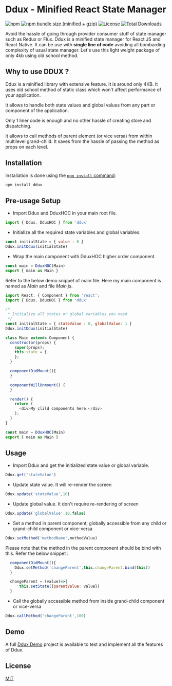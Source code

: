 # Ddux - Minified React State Manager

[![npm](https://img.shields.io/npm/v/ddux.svg)](https://www.npmjs.com/package/ddux)
[![npm bundle size (minified + gzip)](https://img.shields.io/bundlephobia/minzip/ddux.svg)](https://bundlephobia.com/result?p=ddux)
[![License](https://img.shields.io/:license-MIT-blue.svg)](./LICENSE)
[![Total Downloads](https://badgen.net/npm/dt/ddux)](https://www.npmjs.com/package/ddux)

Avoid the hassle of going through provider consumer stuff of state manager such as Redux or Flux. Ddux is a minified state manager for React JS and React Native. It can be use with **single line of code** avoiding all bombarding complexity of usual state manager. Let's use this light weight package of only 4kb using old school method.

## Why to use DDUX ?
Ddux is a minified library with extensive feature. It is around only 4KB. It uses old school method of static class which won't affect performance of your application.

It allows to handle both state values and global values from any part or component of the application.

Only 1 liner code is enough and no other hassle of creating store and dispatching.

It allows to call methods of parent element (or vice versa) from within multilevel grand-child. It saves from the hassle of  passing the method as props on each level.

## Installation

Installation is done using the
[`npm install` command](https://docs.npmjs.com/getting-started/installing-npm-packages-locally):

```bash
npm install ddux
```
## Pre-usage Setup
- Import Ddux and DduxHOC in your main root file.
```js
import { Ddux, DduxHOC } from 'ddux'
```
- Initialize all the required state variables and global variables. 

```js
const initialState = { value : 0 }
Ddux.initDdux(initialState)
```
- Wrap the main component with DduxHOC higher order component.

```js
const main = DduxHOC(Main)
export { main as Main }
```
Refer to the below demo snippet of main file. Here my main component is named as *Main* and file *Main.js*.

```js
import React, { Component } from 'react';
import { Ddux, DduxHOC } from 'ddux'

/*
 * Initialize all states or global variables you need
 */
const initialState = { stateValue : 0, globalValue: 1 }
Ddux.initDdux(initialState)

class Main extends Component {
  constructor(props) {
    super(props);
    this.state = {
    };
  }

  componentDidMount(){
  }

  componentWillUnmount() {
  }

  render() {
    return (
      <div>My clild components here.</div>
    );
  }
}

const main = DduxHOC(Main)
export { main as Main }
```
## Usage
- Import Ddux and get the initialized state value or global variable.
```js
Ddux.get('stateValue')
```
- Update state value. It will re-render the screen
```js
Ddux.update('stateValue',10)
```
- Update global value. It don't require re-rendering of screen
```js
Ddux.update('globalValue',10,false)
```
- Set a method in parent component, globally accessible from any child or grand-child component or vice-versa
```js
Ddux.setMethod('methodName',methodValue)
```
Please note that the method in the parent component should be bind with this. Refer the below snippet :
```js
  componentDidMount(){
    Ddux.setMethod('changeParent',this.changeParent.bind(this))
  }

  changeParent = (value)=>{
      this.setState({parentValue: value})
  }
```
- Call the globally accessible method from inside grand-child component or vice-versa
```js
Ddux.callMethod('changeParent',100)
```

## Demo
A full [Ddux Demo](https://github.com/ditinexhosting/Ddux-Demo-Project) project is available to test and implement all the features of Ddux. 

## License
[MIT](https://choosealicense.com/licenses/mit/)